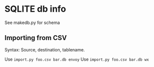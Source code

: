 # SQLITE db info #

See makedb.py for schema

## Importing from CSV ##

Syntax: Source, destination, tablename.

Use `import.py foo.csv bar.db envoy`
Use `import.py foo.csv bar.db wx`

